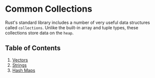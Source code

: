 # Common Collections

Rust's standard library includes a number of very useful data structures called ``collections``. Unlike the built-in array and tuple types, these collections store data on the ``heap``.

## Table of Contents

1. [Vectors](./1_storing_lists_of_values_with_vectors.md)
2. [Strings](./2_storing_utf_8_encoded_text_with_strings.md)
3. [Hash Maps](./3_storing_keys_with_associated_values_in_hash_maps.md)

